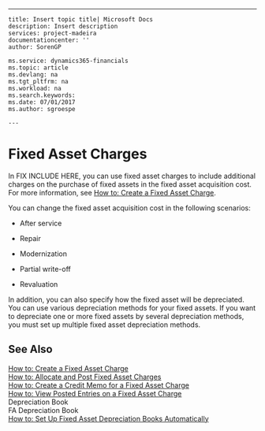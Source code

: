 ---
    title: Insert topic title| Microsoft Docs
    description: Insert description
    services: project-madeira
    documentationcenter: ''
    author: SorenGP

    ms.service: dynamics365-financials
    ms.topic: article
    ms.devlang: na
    ms.tgt_pltfrm: na
    ms.workload: na
    ms.search.keywords:
    ms.date: 07/01/2017
    ms.author: sgroespe

    ---
# Fixed Asset Charges
In FIX INCLUDE HERE<!--[!INCLUDE[navnow](../../ApplicationDesign/includes/navnow_md.md)] -->, you can use fixed asset charges to include additional charges on the purchase of fixed assets in the fixed asset acquisition cost. For more information, see [How to: Create a Fixed Asset Charge](../../LocalFunctionalityForMicrosoftDynamicsNav2016/Russia/how-to-create-a-fixed-asset-charge.md).  
  
 You can change the fixed asset acquisition cost in the following scenarios:  
  
-   After service  
  
-   Repair  
  
-   Modernization  
  
-   Partial write-off  
  
-   Revaluation  
  
 In addition, you can also specify how the fixed asset will be depreciated. You can use various depreciation methods for your fixed assets. If you want to depreciate one or more fixed assets by several depreciation methods, you must set up multiple fixed asset depreciation methods.  
  
## See Also  
 [How to: Create a Fixed Asset Charge](../../LocalFunctionalityForMicrosoftDynamicsNav2016/Russia/how-to-create-a-fixed-asset-charge.md)   
 [How to: Allocate and Post Fixed Asset Charges](../../LocalFunctionalityForMicrosoftDynamicsNav2016/Russia/how-to-allocate-and-post-fixed-asset-charges.md)   
 [How to: Create a Credit Memo for a Fixed Asset Charge](../../LocalFunctionalityForMicrosoftDynamicsNav2016/Russia/how-to-create-a-credit-memo-for-a-fixed-asset-charge.md)   
 [How to: View Posted Entries on a Fixed Asset Charge](../../LocalFunctionalityForMicrosoftDynamicsNav2016/Russia/how-to-view-posted-entries-on-a-fixed-asset-charge.md)   
 Depreciation Book   
 FA Depreciation Book   
 [How to: Set Up Fixed Asset Depreciation Books Automatically](../../Finance/how-to-set-up-fixed-asset-depreciation-books-automatically.md)